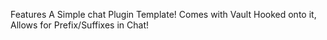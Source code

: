 Features
A Simple chat Plugin Template!
Comes with Vault Hooked onto it, Allows for Prefix/Suffixes in Chat!
